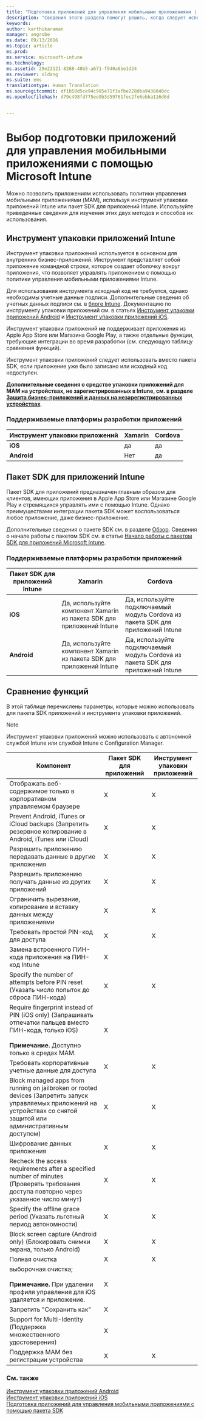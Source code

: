 ```yaml
---
title: "Подготовка приложений для управления мобильными приложениями | Microsoft Intune"
description: "Сведения этого раздела помогут решить, когда следует использовать инструмент упаковки приложений и пакет SDK, чтобы ваши пользовательские бизнес-приложения могли использовать политики управления мобильными приложениями."
keywords: 
author: karthikaraman
manager: angrobe
ms.date: 09/13/2016
ms.topic: article
ms.prod: 
ms.service: microsoft-intune
ms.technology: 
ms.assetid: 29e22121-8268-48b5-a671-f940a6be1d24
ms.reviewer: oldang
ms.suite: ems
translationtype: Human Translation
ms.sourcegitcommit: df1b58d5ce94c985e71f3afbe228dba9438040dc
ms.openlocfilehash: d79c498fd775ee9b3d59761fec2fe6ebba116d6d


---
```


# Выбор подготовки приложений для управления мобильными приложениями с помощью Microsoft Intune
Можно позволить приложениям использовать политики управления мобильными приложениями (MAM), используя инструмент упаковки приложений Intune или пакет SDK для приложений Intune. Используйте приведенные сведения для изучения этих двух методов и способов их использования.

## Инструмент упаковки приложений Intune
Инструмент упаковки приложений используется в основном для внутренних бизнес-приложений. Инструмент представляет собой приложение командной строки, которое создает оболочку вокруг приложения, что позволяет управлять приложением с помощью политики управления мобильными приложениями Intune. 

Для использования инструмента исходный код не требуется, однако необходимы учетные данные подписи.  Дополнительные сведения об учетных данных подписи см. в [блоге Intune](https://blogs.technet.microsoft.com/enterprisemobility/2015/02/25/how-to-obtain-the-prerequisites-for-the-intune-app-wrapping-tool-for-ios/). Документацию по инструменту упаковки приложений см. в статьях [Инструмент упаковки приложений Android](prepare-android-apps-for-mobile-application-management-with-the-microsoft-intune-app-wrapping-tool.md) и [Инструмент упаковки приложений iOS](prepare-ios-apps-for-mobile-application-management-with-the-microsoft-intune-app-wrapping-tool.md).

Инструмент упаковки приложений **не** поддерживает приложения из Apple App Store или Магазина Google Play, а также отдельные функции, требующие интеграции во время разработки (см. следующую таблицу сравнения функций).

Инструмент упаковки приложений следует использовать вместо пакета SDK, если приложение уже было записано или исходный код недоступен.

**Дополнительные сведения о средстве упаковки приложений для MAM на устройствах, не зарегистрированных в Intune, см. в разделе [Защита бизнес-приложений и данных на незарегистрированных устройствах](protect-line-of-business-apps-and-data-on-devices-not-enrolled-in-microsoft-intune.md)**.

### Поддерживаемые платформы разработки приложений

|**Инструмент упаковки приложений** | **Xamarin** |**Cordova** |
|------|----|----|
|**iOS** |да|да|
|**Android**| Нет |да|

## Пакет SDK для приложений Intune
Пакет SDK для приложений предназначен главным образом для клиентов, имеющих приложения в Apple App Store или Магазине Google Play и стремящихся управлять ими с помощью Intune. Однако преимуществами интеграции пакета SDK может воспользоваться любое приложение, даже бизнес-приложение.

Дополнительные сведения о пакете SDK см. в разделе [Обзор](/intune/develop/intune-app-sdk). Сведения о начале работы с пакетом SDK см. в статье [Начало работы с пакетом SDK для приложений Microsoft Intune](/intune/develop/intune-app-sdk-get-started).

### Поддерживаемые платформы разработки приложений

|**Пакет SDK для приложений Intune** |**Xamarin** |**Cordova**
|------|----|----|
|**iOS**|Да, используйте компонент Xamarin из пакета SDK для приложений Intune|Да, используйте подключаемый модуль Cordova из пакета SDK для приложений Intune|
|**Android**| Да, используйте компонент Xamarin из пакета SDK для приложений Intune|Да, используйте подключаемый модуль Cordova из пакета SDK для приложений Intune|

## Сравнение функций
В этой таблице перечислены параметры, которые можно использовать для пакета SDK приложений и инструмента упаковки приложений.

> [!NOTE]
> Инструмент упаковки приложений можно использовать с автономной службой Intune или службой Intune с Configuration Manager.

|Компонент|Пакет SDK для приложений|Инструмент упаковки приложений|
|-----------|---------------------|-----------|
|Отображать веб-содержимое только в корпоративном управляемом браузере|X|X|
|Prevent Android, iTunes or iCloud backups (Запретить резервное копирование в Android, iTunes или iCloud)|X|X|
|Разрешить приложению передавать данные в другие приложения|X|X|
|Разрешить приложению получать данные из других приложений|X|X|
|Ограничить вырезание, копирование и вставку данных между приложениями|X|X|
|Требовать простой PIN-код для доступа|X|X|
|Замена встроенного ПИН-кода приложения на ПИН-код Intune|X||
|Specify the number of attempts before PIN reset (Указать число попыток до сброса ПИН-кода)|X|X|
|Require fingerprint instead of PIN (iOS only) (Запрашивать отпечатки пальцев вместо ПИН-кода, только iOS)<br></br>**Примечание.** Доступно только в средах MAM.|X||
|Требовать корпоративные учетные данные для доступа|X|X|
|Block managed apps from running on jailbroken or rooted devices (Запретить запуск управляемых приложений на устройствах со снятой защитой или административным доступом)|X|X|
|Шифрование данных приложения|X|X|
|Recheck the access requirements after a specified number of minutes (Проверять требования доступа повторно через указанное число минут)|X|X|
|Specify the offline grace period (Указать льготный период автономности)|X|X|
|Block screen capture (Android only) (Блокировать снимки экрана, только Android)|X|X|
|Полная очистка|X|X|
|выборочная очистка; <br></br>**Примечание.** При удалении профиля управления для iOS удаляется и приложение.|X||
|Запретить "Сохранить как" |X||
|Support for Multi-Identity (Поддержка множественного удостоверения)|X||
|Поддержка MAM без регистрации устройства|X|X|
### См. также

[Инструмент упаковки приложений Android](prepare-android-apps-for-mobile-application-management-with-the-microsoft-intune-app-wrapping-tool.md)</br>
[Инструмент упаковки приложений iOS](prepare-ios-apps-for-mobile-application-management-with-the-microsoft-intune-app-wrapping-tool.md)</br>
[Подготовка приложений для управления мобильными приложениями с помощью пакета SDK](use-the-sdk-to-enable-apps-for-mobile-application-management.md)



<!--HONumber=Sep16_HO4-->



